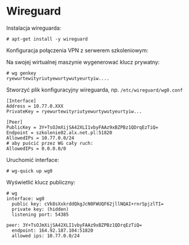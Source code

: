 # Wireguard

Instalacja wireguarda:
```
# apt-get install -y wireguard
```

Konfiguracja połączenia VPN z serwerem szkoleniowym:

Na swojej wirtualnej maszynie wygenerować klucz prywatny:

```
# wg genkey
ryewurtewityriutyewurtywutyeurtyiw....
```

Stworzyć plik konfiguracyjny wireguarda, np. `/etc/wireguard/wg0.conf`

```
[Interface]
Address = 10.77.0.XXX
PrivateKey = ryewurtewityriutyewurtywutyeurtyiw...

[Peer]
PublicKey = 3Y+TsOJmXijSA42XLI1vbyFAAz9xBZPBz1QDrqEzTiQ=
Endpoint = szkolenie02.alx.net.pl:51820
AllowedIPs = 10.77.0.0/24
# aby puścić przez WG cały ruch:
AllowedIPs = 0.0.0.0/0
```

Uruchomić interface:

```
# wg-quick up wg0
```

Wyświetlić klucz publiczny:

```
# wg
interface: wg0
  public key: cVk8sXxkrddQkgJcN0FWUQF62jllNQAI+rnrSpjzlTI=
  private key: (hidden)
  listening port: 54385

peer: 3Y+TsOJmXijSA42XLI1vbyFAAz9xBZPBz1QDrqEzTiQ=
  endpoint: 164.92.187.104:51820
  allowed ips: 10.77.0.0/24
```

